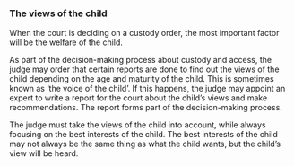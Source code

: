###  The views of the child

When the court is deciding on a custody order, the most important factor will
be the welfare of the child.

As part of the decision-making process about custody and access, the judge may
order that certain reports are done to find out the views of the child
depending on the age and maturity of the child. This is sometimes known as
‘the voice of the child’. If this happens, the judge may appoint an expert to
write a report for the court about the child’s views and make recommendations.
The report forms part of the decision-making process.

The judge must take the views of the child into account, while always focusing
on the best interests of the child. The best interests of the child may not
always be the same thing as what the child wants, but the child’s view will be
heard.
